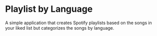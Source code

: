 # Playlist by Language
A simple application that creates Spotify playlists based on the songs in your liked list but categorizes the songs by language.
